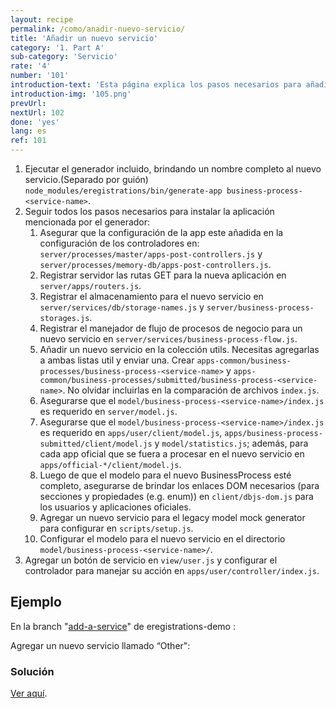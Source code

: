 ```yaml
---
layout: recipe
permalink: /como/anadir-nuevo-servicio/
title: 'Añadir un nuevo servicio'
category: '1. Part A'
sub-category: 'Servicio'
rate: '4'
number: '101'
introduction-text: 'Esta página explica los pasos necesarios para añadir un nuevo servicio a la aplicación. Aquí se explica como utilizar el generador de aplicación y los pasos necesarios para configurar un servicio. El contenido del servicio (inscripciones, costos, parte B) no está explicado aquí.'
introduction-img: '105.png'
prevUrl: 
nextUrl: 102
done: 'yes'
lang: es
ref: 101
---
```


1. Ejecutar el generador incluido, brindando un nombre completo al nuevo servicio.(Separado por guión) `node_modules/eregistrations/bin/generate-app business-process-<service-name>`.
2. Seguir todos los pasos necesarios para instalar la aplicación mencionada por el generador:
    1. Asegurar que la configuración de la app este añadida en la configuración de los controladores en: `server/processes/master/apps-post-controllers.js` y `server/processes/memory-db/apps-post-controllers.js`.
    2. Registrar servidor las rutas GET para la nueva aplicación en `server/apps/routers.js`.
    3. Registrar el almacenamiento para el nuevo servicio en `server/services/db/storage-names.js` y `server/business-process-storages.js`.
    4. Registrar el manejador de flujo de procesos de negocio para un nuevo servicio en `server/services/business-process-flow.js`.
    5. Añadir un nuevo servicio en la colección utils. Necesitas agregarlas a ambas listas util y enviar una. Crear `apps-common/business-processes/business-process-<service-name>` y `apps-common/business-processes/submitted/business-process-<service-name>`. No olvidar incluirlas en la comparación de archivos `index.js`.
    6. Asegurarse que el `model/business-process-<service-name>/index.js` es requerido en `server/model.js`.
    7. Asegurarse que el `model/business-process-<service-name>/index.js` es requerido en `apps/user/client/model.js`, `apps/business-process-submitted/client/model.js` y `model/statistics.js`; además, para cada app oficial que se fuera a procesar en el nuevo servicio en `apps/official-*/client/model.js`.
    8. Luego de que el modelo para el nuevo BusinessProcess esté completo, asegurarse de brindar los enlaces DOM necesarios (para secciones y propiedades (e.g. enum)) en `client/dbjs-dom.js` para los usuarios y aplicaciones oficiales.
    9. Agregar un nuevo servicio para el legacy model mock generator para configurar en `scripts/setup.js`.
    10. Configurar el modelo para el nuevo servicio en el directorio `model/business-process-<service-name>/`.
3. Agregar un botón de servicio en `view/user.js` y configurar el controlador para manejar su acción en `apps/user/controller/index.js`.

## Ejemplo

En la branch "[add-a-service](https://github.com/egovernment/eregistrations-demo/tree/add-a-service)" de eregistrations-demo :

Agregar un nuevo servicio llamado “Other":

### Solución

[Ver aquí](https://github.com/egovernment/eregistrations-demo/compare/add-a-service...add-a-service-solution#files).

